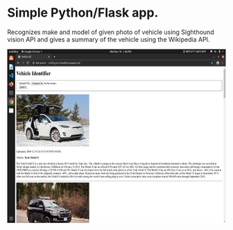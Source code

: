 # Simple Python/Flask app.
Recognizes make and model of given photo of vehicle using Sighthound vision API and gives a summary of the vehicle using the Wikipedia API.

<img src="screenshot/Screenshot from 2019-12-18 15-06-19.png" width=600 height=400>
